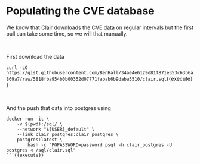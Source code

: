 # Populating the CVE database

We know that Clair downloads the CVE data on regular intervals but the first pull can take some time, so we will that manually.

<br/>

First download the data 

`curl -LO https://gist.githubusercontent.com/BenHall/34ae4e6129d81f871e353c63b6a869a7/raw/5818fba954b0b00352d07771fabab6b9daba5510/clair.sql`{{execute}}

<br/>

And the push that data into postgres using

```
docker run -it \
    -v $(pwd):/sql/ \
    --network "${USER}_default" \
    --link clair_postgres:clair_postgres \
    postgres:latest \
        bash -c "PGPASSWORD=password psql -h clair_postgres -U postgres < /sql/clair.sql"
```{{execute}}